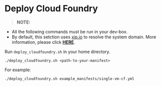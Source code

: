 # Deploy Cloud Foundry

>**NOTE:**
  * All the following commands must be run in your dev-box.
  * By default, this setction uses [xip.io](http://xip.io/) to resolve the system domain. More information, please click [**HERE**](../../advanced/deploy-azuredns).

Run `deploy_cloudfoundry.sh` in your home directory.

```
./deploy_cloudfoundry.sh <path-to-your-manifest>
```

For example:

```
./deploy_cloudfoundry.sh example_manifests/single-vm-cf.yml
```
